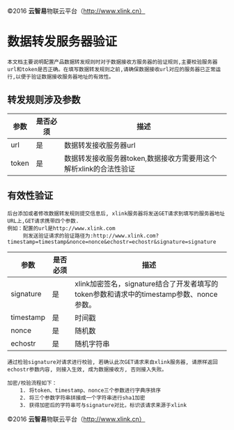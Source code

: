 ©2016  **云智易**物联云平台（http://www.xlink.cn）

# **数据转发服务器验证**

	本文档主要说明配置产品数据转发规则时对于数据接收方服务器的验证规则,主要校验服务器url和token是否正确。在填写数据转发规则之前,请确保数据接收url对应的服务器已正常运行,以便于验证数据接收服务器地址的有效性。


## 转发规则涉及参数

参数 | 是否必须 | 描述
---- | ---- | ----
url |是 | 数据转发接收服务器url
token | 是 | 数据转发接收服务器token,数据接收方需要用这个解析xlink的合法性验证


## 有效性验证

	后台添加或者修改数据转发规则提交信息后, xlink服务器将发送GET请求到填写的服务器地址URL上,GET请求携带四个参数.
	例如：配置的url是http://www.xlink.com
		 则发送验证请求的验证路径为:http://www.xlink.com?timestamp=timestamp&nonce=nonce&echostr=echostr&signature=signature

参数 | 是否必须 | 描述
---- | ---- | ----
signature |是 | xlink加密签名，signature结合了开发者填写的token参数和请求中的timestamp参数、nonce参数。
timestamp | 是 | 时间戳
nonce | 是 | 随机数
echostr | 是 | 随机字符串

	通过检验signature对请求进行校验, 若确认此次GET请求来自xlink服务器, 请原样返回echostr参数内容, 则接入生效, 成为数据接收方, 否则接入失败。

	加密/校验流程如下：
		1. 将token、timestamp、nonce三个参数进行字典序排序
		2. 将三个参数字符串拼接成一个字符串进行sha1加密
		3. 获得加密后的字符串可与signature对比，标识该请求来源于xlink


©2016  **云智易**物联云平台（http://www.xlink.cn）
